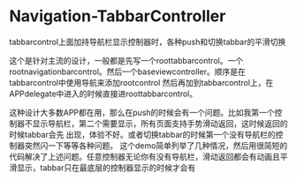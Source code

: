 # Navigation-TabbarController
tabbarcontrol上面加持导航栏显示控制器时，各种push和切换tabbar的平滑切换

这个是针对主流的设计，一般都是先写一个roottabbarcontrol。一个rootnavigationbarcontrol。然后一个baseviewcontroller。顺序是在tabbarcontrol中使用导航来添加rootcontrol
然后再加到tabbarcontrol上，在APPdelegate中进入的时候直接进roottabbarcontrol。

这种设计大多数APP都在用，那么在push的时候会有一个问题。比如我第一个控制器不显示导航栏，第二个需要显示，所有页面支持手势滑动返回，这时候返回的时候tabbar会先
出现，体验不好。或者切换tabbar的时候第一个没有导航栏的控制器突然闪一下等等各种问题。
这个demo简单列举了几种情况，然后用很简短的代码解决了上述问题。任意控制器无论你有没有导航栏，滑动返回都会有动画且平滑显示，tabbar只在最底层的控制器显示的时候才会有
